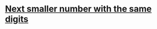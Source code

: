 # [Next smaller number with the same digits](https://www.codewars.com/kata/5659c6d896bc135c4c00021e)